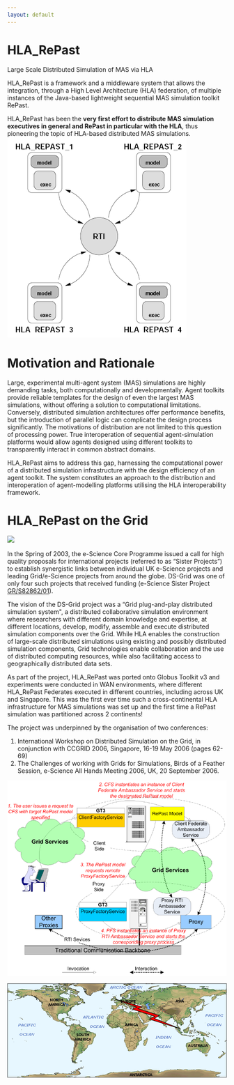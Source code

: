 ```yaml
---
layout: default
---
```


# HLA_RePast

Large Scale Distributed Simulation of MAS via HLA

HLA_RePast is a framework and a middleware system that allows the integration, through a High Level Architecture (HLA) federation, 
of multiple instances of the Java-based lightweight sequential MAS simulation toolkit RePast.  

HLA_RePast has been the **very first effort to distribute MAS simulation executives in general and RePast in particular with the HLA**, 
thus pioneering the topic of HLA-based distributed MAS simulations.  
![](/assets/images/hla-repast/arch.png)

# Motivation and Rationale

Large, experimental multi-agent system (MAS) simulations are highly demanding tasks, both computationally and developmentally. 
Agent toolkits provide reliable templates for the design of even the largest MAS simulations, 
without offering a solution to computational limitations. Conversely, distributed simulation architectures offer performance benefits, 
but the introduction of parallel logic can complicate the design process significantly. 
The motivations of distribution are not limited to this question of processing power. 
True interoperation of sequential agent-simulation platforms would allow agents designed using different toolkits 
to transparently interact in common abstract domains. 

HLA_RePast aims to address this gap, harnessing the computational power of a distributed simulation infrastructure 
with the design efficiency of an agent toolkit. The system constitutes an approach to the distribution and interoperation 
of agent-modelling platforms utilising the HLA interoperability framework.


# HLA_RePast on the Grid

![](/assets/images/hla-repast/esci-logo.png)

In the Spring of 2003, the e-Science Core Programme issued a call for high quality proposals for international projects 
(referred to as “Sister Projects”) to establish synergistic links between individual UK e-Science projects 
and leading Grid/e-Science projects from around the globe. DS-Grid was one of only four such projects that received funding 
(e-Science Sister Project [GR/S82862/01](https://gow.epsrc.ukri.org/NGBOViewGrant.aspx?GrantRef=GR/S82862/01)). 

The vision of the DS-Grid project was a “Grid plug-and-play distributed simulation system", 
a distributed collaborative simulation environment where researchers with different domain knowledge and expertise, 
at different locations, develop, modify, assemble and execute distributed simulation components over the Grid. 
While HLA enables the construction of large-scale distributed simulations using existing and possibly distributed simulation components, 
Grid technologies enable collaboration and the use of distributed computing resources, 
while also facilitating access to geographically distributed data sets. 

As part of the project, HLA_RePast was ported onto Globus Toolkit v3 and experiments were conducted in WAN environments, 
where different HLA_RePast Federates executed in different countries, including across UK and Singapore. 
This was the first ever time such a cross-continental HLA infrastructure for MAS simulations was set up 
and the first time a RePast simulation was partitioned across 2 continents!

The project was underpinned by the organisation of two conferences:
1.	 International Workshop on Distributed Simulation on the Grid, in conjunction with CCGRID 2006, Singapore, 16-19 May 2006 (pages  62-69)
2.	The Challenges of working with Grids for Simulations, Birds of a Feather Session, e-Science All Hands Meeting 2006, UK,  20 September 2006.

![](/assets/images/hla-repast/flow.png)

![](/assets/images/hla-repast/global.png)
